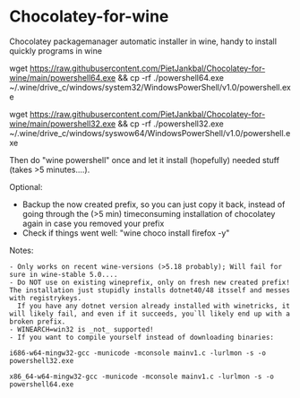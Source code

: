 # Chocolatey-for-wine
Chocolatey packagemanager automatic installer in wine, handy to install quickly programs in wine

wget https://raw.githubusercontent.com/PietJankbal/Chocolatey-for-wine/main/powershell64.exe && cp -rf ./powershell64.exe ~/.wine/drive_c/windows/system32/WindowsPowerShell/v1.0/powershell.exe

wget https://raw.githubusercontent.com/PietJankbal/Chocolatey-for-wine/main/powershell32.exe && cp -rf ./powershell32.exe ~/.wine/drive_c/windows/syswow64/WindowsPowerShell/v1.0/powershell.exe

Then do "wine powershell" once and let it install (hopefully) needed stuff (takes >5 minutes....).

Optional:
- Backup the now created prefix, so you can just copy it back, instead of going through the (>5 min) timeconsuming installation of chocolatey again in case you removed your prefix
- Check if things went well: "wine choco install firefox -y"

Notes:

    - Only works on recent wine-versions (>5.18 probably); Will fail for sure in wine-stable 5.0....
    - Do NOT use on existing wineprefix, only on fresh new created prefix! The installation just stupidly installs dotnet40/48 itsself and messes with registrykeys.
      If you have any dotnet version already installed with winetricks, it will likely fail, and even if it succeeds, you`ll likely end up with a broken prefix.
    - WINEARCH=win32 is _not_ supported!
    - If you want to compile yourself instead of downloading binaries:
    
    i686-w64-mingw32-gcc -municode -mconsole mainv1.c -lurlmon -s -o powershell32.exe

    x86_64-w64-mingw32-gcc -municode -mconsole mainv1.c -lurlmon -s -o powershell64.exe
